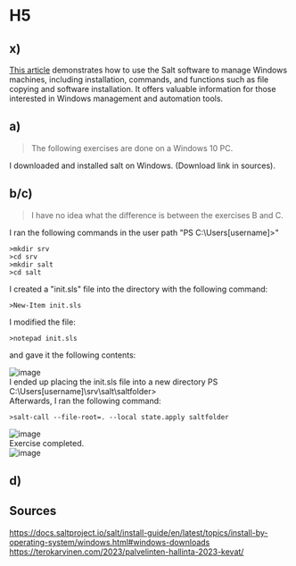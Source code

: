 # H5
## x) 
<a href=https://terokarvinen.com/2018/control-windows-with-salt>This article</a> demonstrates how to use the Salt software to manage Windows machines, including installation, 
commands, and functions such as file copying and software installation. 
It offers valuable information for those interested in Windows management and automation tools.

## a)
>The following exercises are done on a Windows 10 PC.

I downloaded and installed salt on Windows. (Download link in sources).

## b/c)
>I have no idea what the difference is between the exercises B and C.


I ran the following commands in the user path "PS C:\Users\[username]>"

    >mkdir srv
    >cd srv
    >mkdir salt
    >cd salt
I created a "init.sls" file into the directory with the following command:
    
    >New-Item init.sls
I modified the file:
    
    >notepad init.sls
and gave it the following contents:

![image](https://user-images.githubusercontent.com/103279302/235297212-69d0634f-18cf-4bcd-bab4-949b962f7c1e.png)
<br>I ended up placing the init.sls file into a new directory PS C:\Users\[username]\srv\salt\saltfolder>
<br>Afterwards, I ran the following command:

    >salt-call --file-root=. --local state.apply saltfolder
![image](https://user-images.githubusercontent.com/103279302/235296946-1f03025b-2a2d-4dd0-b76f-4a4073acc2e5.png)
<br>Exercise completed.
<br>![image](https://user-images.githubusercontent.com/103279302/235297356-17e7ac50-d67a-4936-86cc-9ac997ed6821.png)

## d)

## Sources

https://docs.saltproject.io/salt/install-guide/en/latest/topics/install-by-operating-system/windows.html#windows-downloads
https://terokarvinen.com/2023/palvelinten-hallinta-2023-kevat/
